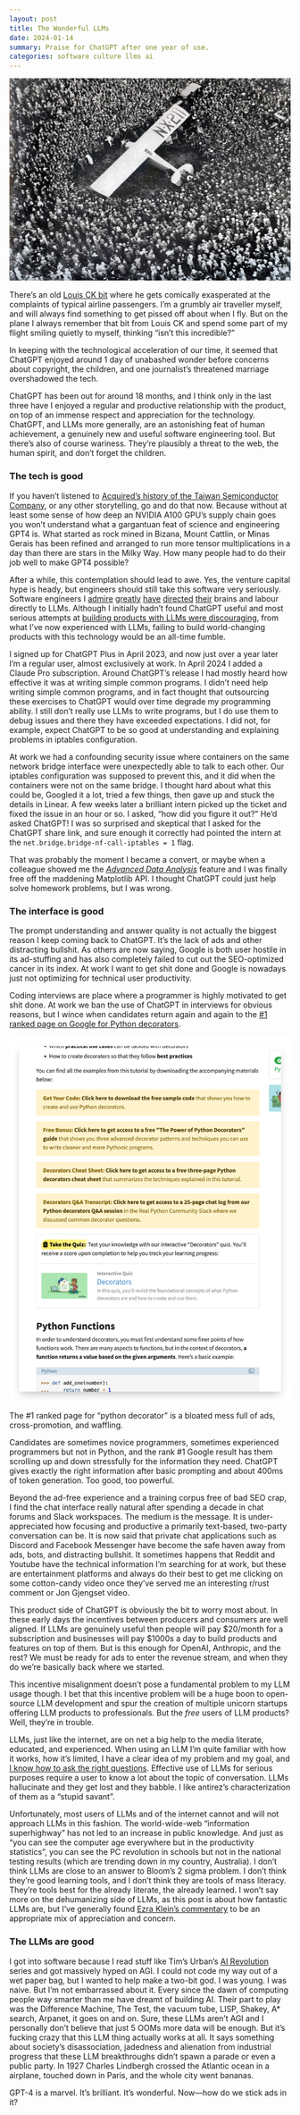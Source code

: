 ```yaml
---
layout: post
title: The Wonderful LLMs
date: 2024-01-14
summary: Praise for ChatGPT after one year of use.
categories: software culture llms ai
---
```


![Charles Lindbergh lands in Paris, France](/images/the_wonderful_llms/Charles_Lindbergh_Lands_in_France.jpg)

There’s an old [Louis CK bit](https://www.youtube.com/watch?v=b3dYS7PcAG4) where he gets comically exasperated at the complaints of typical airline passengers. I’m a grumbly air traveller myself, and will always find something to get pissed off about when I fly. But on the plane I always remember that bit from Louis CK and spend some part of my flight smiling quietly to myself, thinking “isn’t this incredible?”

In keeping with the technological acceleration of our time, it seemed that ChatGPT enjoyed around 1 day of unabashed wonder before concerns about copyright, the children, and one journalist’s threatened marriage overshadowed the tech. 

ChatGPT has been out for around 18 months, and I think only in the last three have I enjoyed a regular and productive relationship with the product, on top of an immense respect and appreciation for the technology. ChatGPT, and LLMs more generally, are an astonishing feat of human achievement, a genuinely new and useful software engineering tool. But there’s also of course wariness. They’re plausibly a threat to the web, the human spirit, and don’t forget the children. 

### The tech is good

If you haven’t listened to [Acquired’s history of the Taiwan Semiconductor Company](https://www.acquired.fm/episodes/tsmc), or any other storytelling, go and do that now. Because without at least some sense of how deep an NVIDIA A100 GPU’s supply chain goes you won’t understand what a gargantuan feat of science and engineering GPT4 is. What started as rock mined in Bizana, Mount Cattlin, or Minas Gerais has been refined and arranged to run more tensor multiplications in a day than there are stars in the Milky Way. How many people had to do their job well to make GPT4 possible?  

After a while, this contemplation should lead to awe. Yes, the venture capital hype is heady, but engineers should still take this software very seriously. Software engineers I [admire](https://colah.github.io/about.html) [greatly](https://nelhage.com/) [have](https://simonwillison.net/) [directed](https://justine.lol/oneliners/) [their](https://thume.ca/) brains and labour directly to LLMs. Although I initially hadn’t found ChatGPT useful and most serious attempts at [building products with LLMs were discouraging](https://www.honeycomb.io/blog/hard-stuff-nobody-talks-about-llm), from what I’ve now experienced with LLMs, failing to build world-changing products with this technology would be an all-time fumble.

I signed up for ChatGPT Plus in April 2023, and now just over a year later I’m a regular user, almost exclusively at work. In April 2024 I added a Claude Pro subscription. Around ChatGPT’s release I had mostly heard how effective it was at writing simple common programs. I didn’t need help writing simple common programs, and in fact thought that outsourcing these exercises to ChatGPT would over time degrade my programming ability. I still don’t really use LLMs to write programs, but I do use them to debug issues and there they have exceeded expectations. I did not, for example, expect ChatGPT to be so good at understanding and explaining problems in iptables configuration. 

At work we had a confounding security issue where containers on the same network bridge interface were unexpectedly able to talk to each other. Our iptables configuration was supposed to prevent this, and it did when the containers were not on the same bridge. I thought hard about what this could be, Googled it a lot, tried a few things, then gave up and stuck the details in Linear. A few weeks later a brilliant intern picked up the ticket and fixed the issue in an hour or so. I asked, “how did you figure it out?” He’d asked ChatGPT! I was so surprised and skeptical that I asked for the ChatGPT share link, and sure enough it correctly had pointed the intern at the `net.bridge.bridge-nf-call-iptables = 1` flag.

That was probably the moment I became a convert, or maybe when a colleague showed me the *[Advanced Data Analysis](https://mitsloanedtech.mit.edu/ai/tools/data-analysis/how-to-use-chatgpts-advanced-data-analysis-feature/)* feature and I was finally free off the maddening Matplotlib API. I thought ChatGPT could just help solve homework problems, but I was wrong.

### The interface is good

The prompt understanding and answer quality is not actually the biggest reason I keep coming back to ChatGPT. It’s the lack of ads and other distracting bullshit. As others are now saying, Google is both user hostile in its ad-stuffing and has also completely failed to cut out the SEO-optimized cancer in its index. At work I want to get shit done and Google is nowadays just not optimizing for technical user productivity.

Coding interviews are place where a programmer is highly motivated to get shit done. At work we ban the use of ChatGPT in interviews for obvious reasons, but I wince when candidates return again and again to the [#1 ranked page on Google for Python decorators](https://realpython.com/primer-on-python-decorators/).

![A screenshot of the number one ranked page on Google for the query 'python decorators'](/images/the_wonderful_llms/py_decorators_tute.png)

The #1 ranked page for “python decorator” is a bloated mess full of ads, cross-promotion, and waffling.

Candidates are sometimes novice programmers, sometimes experienced programmers but not in Python, and the rank #1 Google result has them scrolling up and down stressfully for the information they need. ChatGPT gives exactly the right information after basic prompting and about 400ms of token generation. Too good, too powerful. 

Beyond the ad-free experience and a training corpus free of bad SEO crap, I find the chat interface really natural after spending a decade in chat forums and Slack workspaces. The medium is the message. It is under-appreciated how focusing and productive a primarily text-based, two-party conversation can be. It is now said that private chat applications such as Discord and Facebook Messenger have become the safe haven away from ads, bots, and distracting bullshit. It sometimes happens that Reddit and Youtube have the technical information I’m searching for at work, but these are entertainment platforms and always do their best to get me clicking on some cotton-candy video once they’ve served me an interesting r/rust comment or Jon Gjengset video.

This product side of ChatGPT is obviously the bit to worry most about. In these early days the incentives between producers and consumers are well aligned. If LLMs are genuinely useful then people will pay $20/month for a subscription and businesses will pay $1000s a day to build products and features on top of them. But is this enough for OpenAI, Anthropic, and the rest? We must be ready for ads to enter the revenue stream, and when they do we’re basically back where we started.

This incentive misalignment doesn’t pose a fundamental problem to my LLM usage though. I bet that this incentive problem will be a huge boon to open-source LLM development and spur the creation of multiple unicorn startups offering LLM products to professionals. But the *free* users of LLM products? Well, they’re in trouble. 

LLMs, just like the internet, are on net a big help to the media literate, educated, and experienced. When using an LLM I’m quite familiar with how it works, how it’s limited, I have a clear idea of my problem and my goal, and [I know how to ask the right questions](http://antirez.com/news/140). Effective use of LLMs for serious purposes require a user to know a lot about the topic of conversation. LLMs hallucinate and they get lost and they babble. I like antirez’s characterization of them as a “stupid savant”.

Unfortunately, most users of LLMs and of the internet cannot and will not approach LLMs in this fashion. The world-wide-web “information superhighway” has not led to an increase in public knowledge. And just as “you can see the computer age everywhere but in the productivity statistics”, you can see the PC revolution in schools but not in the national testing results (which are trending down in my country, Australia). I don’t think LLMs are close to an answer to Bloom’s 2 sigma problem. I don’t think they’re good learning tools, and I don’t think they are tools of mass literacy. They’re tools best for the already literate, the already learned. I won’t say more on the dehumanizing side of LLMs, as this post is about how fantastic LLMs are, but I’ve generally found [Ezra Klein’s commentary](https://www.nytimes.com/2024/04/05/podcasts/transcript-ezra-klein-interviews-nilay-patel.html) to be an appropriate mix of appreciation and concern.

### The LLMs are good

I got into software because I read stuff like Tim’s Urban’s [AI Revolution](https://waitbutwhy.com/2015/01/artificial-intelligence-revolution-1.html) series and got massively hyped on AGI. I could not code my way out of a wet paper bag, but I wanted to help make a two-bit god. I was young. I was naive. But I’m not embarrassed about it. Every since the dawn of computing people way smarter than me have dreamt of building AI. Their part to play was the Difference Machine, The Test, the vacuum tube, LISP, Shakey, A* search, Arpanet, it goes on and on. Sure, these LLMs aren’t AGI and I personally don’t believe that just 5 OOMs more data will be enough. But it’s fucking crazy that this LLM thing actually works at all. It says something about society’s disassociation, jadedness and alienation from industrial progress that these LLM breakthroughs didn’t spawn a parade or even a public party. In 1927 Charles Lindbergh crossed the Atlantic ocean in a airplane, touched down in Paris, and the whole city went bananas. 

GPT-4 is a marvel. It’s brilliant. It’s wonderful. Now—how do we stick ads in it?

